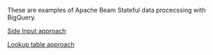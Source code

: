 These are examples of Apache Beam Stateful data procecssing with BigQuery.


[Side Input approach](https://medium.com/@dmitry.turchenkov/apache-beam-stateful-streaming-with-bigquery-side-input-b63d5f34e3fd)

[Lookup table approach](https://medium.com/@dmitry.turchenkov/apache-beam-stateful-streaming-with-lookup-table-980201a64422)